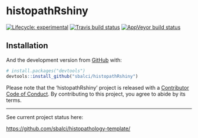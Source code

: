 
<!-- README.md is generated from README.Rmd. Please edit that file -->

# histopathRshiny

<!-- badges: start -->

[![Lifecycle:
experimental](https://img.shields.io/badge/lifecycle-experimental-orange.svg)](https://www.tidyverse.org/lifecycle/#experimental)
[![Travis build
status](https://travis-ci.com/sbalci/histopathRshiny.svg?branch=master)](https://travis-ci.com/sbalci/histopathRshiny)
[![AppVeyor build
status](https://ci.appveyor.com/api/projects/status/github/sbalci/histopathRshiny?branch=master&svg=true)](https://ci.appveyor.com/project/sbalci/histopathRshiny)
<!-- badges: end -->

<!-- The goal of histopathRshiny is to ... -->

## Installation

<!-- You can install the released version of histopathRshiny from [CRAN](https://CRAN.R-project.org) with: -->

<!-- ``` r -->

<!-- install.packages("histopathRshiny") -->

<!-- ``` -->

And the development version from [GitHub](https://github.com/) with:

``` r
# install.packages("devtools")
devtools::install_github("sbalci/histopathRshiny")
```

<!-- ## Example -->

<!-- This is a basic example which shows you how to solve a common problem: -->

<!-- ```{r example} -->

<!-- library(histopathRshiny) -->

<!-- ## basic example code -->

<!-- ``` -->

<!-- What is special about using `README.Rmd` instead of just `README.md`? You can include R chunks like so: -->

<!-- ```{r cars} -->

<!-- summary(cars) -->

<!-- ``` -->

<!-- You'll still need to render `README.Rmd` regularly, to keep `README.md` up-to-date. -->

<!-- You can also embed plots, for example: -->

<!-- ```{r pressure, echo = FALSE} -->

<!-- plot(pressure) -->

<!-- ``` -->

<!-- In that case, don't forget to commit and push the resulting figure files, so they display on GitHub! -->

Please note that the ‘histopathRshiny’ project is released with a
[Contributor Code of Conduct](CODE_OF_CONDUCT.md). By contributing to
this project, you agree to abide by its terms.

-----

See current project status here:

<https://github.com/sbalci/histopathology-template/>
